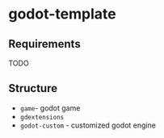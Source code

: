 # godot-template

## Requirements

TODO

## Structure

- `game`- godot game
- `gdextensions`
- `godot-custom` - customized godot engine
